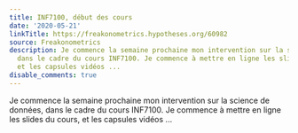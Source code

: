 ```yaml
---
title: INF7100, début des cours
date: '2020-05-21'
linkTitle: https://freakonometrics.hypotheses.org/60982
source: Freakonometrics
description: Je commence la semaine prochaine mon intervention sur la science de données,
  dans le cadre du cours INF7100. Je commence à mettre en ligne les slides du cours,
  et les capsules vidéos ...
disable_comments: true
---
```

Je commence la semaine prochaine mon intervention sur la science de données, dans le cadre du cours INF7100. Je commence à mettre en ligne les slides du cours, et les capsules vidéos ...